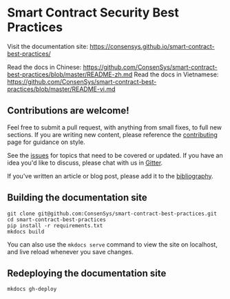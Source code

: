# Smart Contract Security Best Practices

Visit the documentation site: https://consensys.github.io/smart-contract-best-practices/


Read the docs in Chinese: https://github.com/ConsenSys/smart-contract-best-practices/blob/master/README-zh.md
Read the docs in Vietnamese: https://github.com/ConsenSys/smart-contract-best-practices/blob/master/README-vi.md

## Contributions are welcome!

Feel free to submit a pull request, with anything from small fixes, to full new sections. If you are writing new content, please reference the [contributing](./docs/about/contributing.md) page for guidance on style. 

See the [issues](https://github.com/ConsenSys/smart-contract-best-practices/issues) for topics that need to be covered or updated. If you have an idea you'd like to discuss, please chat with us in [Gitter](https://gitter.im/ConsenSys/smart-contract-best-practices).

If you've written an article or blog post, please add it to the [bibliography](./docs/bibliography.md).  

## Building the documentation site

```
git clone git@github.com:ConsenSys/smart-contract-best-practices.git
cd smart-contract-best-practices
pip install -r requirements.txt
mkdocs build 
```

You can also use the `mkdocs serve` command to view the site on localhost, and live reload whenever you save changes.

## Redeploying the documentation site

```
mkdocs gh-deploy
```

